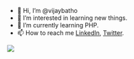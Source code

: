 - 👋 Hi, I’m @vijaybatho
- 👀 I’m interested in learning new things.
- 🌱 I’m currently learning PHP.
- 📫 How to reach me [LinkedIn](https://www.linkedin.com/in/vijay-batho-072290129//), [Twitter](https://twitter.com/bathovijay?s=11).

<img src = "https://github-readme-stats.vercel.app/api?username=vijaybatho">
<!---
vijaybatho/vijaybatho is a ✨ special ✨ repository because its `README.md` (this file) appears on your GitHub profile.
You can click the Preview link to take a look at your changes.
--->

